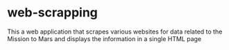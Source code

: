 # web-scrapping

This a web application that scrapes various websites for data related to the Mission to Mars and displays the information in a single HTML page
